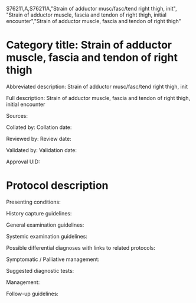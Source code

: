 S76211,A,S76211A,"Strain of adductor musc/fasc/tend right thigh, init", "Strain of adductor muscle, fascia and tendon of right thigh, initial encounter","Strain of adductor muscle, fascia and tendon of right thigh"
# Category title: Strain of adductor muscle, fascia and tendon of right thigh

Abbreviated description: Strain of adductor musc/fasc/tend right thigh, init

Full description: Strain of adductor muscle, fascia and tendon of right thigh, initial encounter

Sources:

Collated by:
Collation date:

Reviewed by:
Review date:

Validated by:
Validation date:

Approval UID:

# Protocol description

Presenting conditions:

History capture guidelines:

General examination guidelines:

Systemic examination guidelines:

Possible differential diagnoses with links to related protocols:

Symptomatic / Palliative management:

Suggested diagnostic tests:

Management:

Follow-up guidelines:
